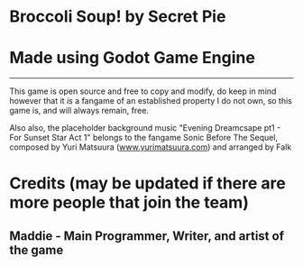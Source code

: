 # Broccoli Soup! by Secret Pie
# Made using Godot Game Engine
---
This game is open source and free to copy and modify, do keep in mind however that it *is* a fangame of an established property I do not own, so this game is, and will always remain, free.

Also also, the placeholder background music "Evening Dreamcsape pt1 - For Sunset Star Act 1" belongs to the fangame Sonic Before The Sequel, composed by Yuri Matsuura (www.yurimatsuura.com) and arranged by Falk

# Credits (may be updated if there are more people that join the team)
## Maddie - Main Programmer, Writer, and artist of the game
